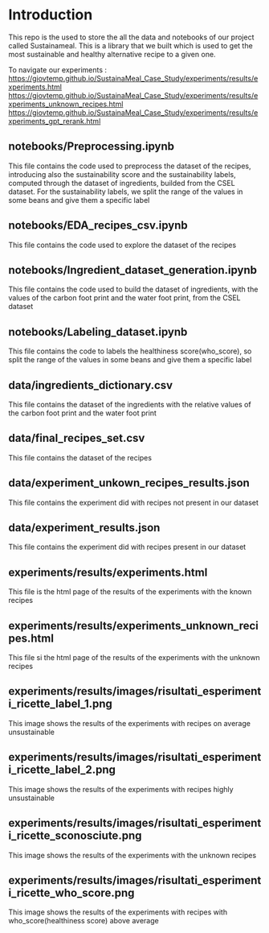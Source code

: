 # Introduction
This repo is the used to store the all the data and notebooks of our project called Sustainameal. This is a library that we built which is used to get the most sustainable and healthy alternative recipe to a given one.


To navigate our experiments :
https://giovtemp.github.io/SustainaMeal_Case_Study/experiments/results/experiments.html
https://giovtemp.github.io/SustainaMeal_Case_Study/experiments/results/experiments_unknown_recipes.html
https://giovtemp.github.io/SustainaMeal_Case_Study/experiments/results/experiments_gpt_rerank.html


## notebooks/Preprocessing.ipynb
This file contains the code used to preprocess the dataset of the recipes, introducing also the sustainability score and the sustainability labels, computed through the dataset of ingredients, builded from the CSEL dataset. For the sustainability labels, we split the range of the values in some beans and give them a specific label

## notebooks/EDA_recipes_csv.ipynb
This file contains the code used to explore the dataset of the recipes

## notebooks/Ingredient_dataset_generation.ipynb
This file contains the code used to build the dataset of ingredients, with the values of the carbon foot print and the water foot print, from the CSEL dataset

## notebooks/Labeling_dataset.ipynb
This file contains the code to labels the healthiness score(who_score), so split the range of the values in some beans and give them a specific label

## data/ingredients_dictionary.csv
This file contains the dataset of the ingredients with the relative values of the carbon foot print and the water foot print

## data/final_recipes_set.csv
This file contains the dataset of the recipes

## data/experiment_unkown_recipes_results.json
This file contains the experiment did with recipes not present in our dataset

## data/experiment_results.json
This file contains the experiment did with recipes present in our dataset

## experiments/results/experiments.html
This file is the html page of the results of the experiments with the known recipes

## experiments/results/experiments_unknown_recipes.html
This file si the html page of the results of the experiments with the unknown recipes

## experiments/results/images/risultati_esperimenti_ricette_label_1.png
This image shows the results of the experiments with recipes on average unsustainable

## experiments/results/images/risultati_esperimenti_ricette_label_2.png
This image shows the results of the experiments with recipes highly unsustainable

## experiments/results/images/risultati_esperimenti_ricette_sconosciute.png
This image shows the results of the experiments with the unknown recipes

## experiments/results/images/risultati_esperimenti_ricette_who_score.png
This image shows the results of the experiments with recipes with who_score(healthiness score) above average
